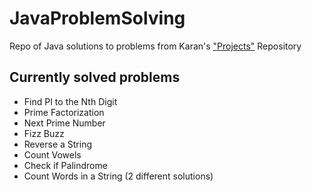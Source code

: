 # JavaProblemSolving
Repo of Java solutions to problems from Karan's ["Projects"](https://github.com/karan/Projects) Repository

## Currently solved problems
- Find PI to the Nth Digit
- Prime Factorization
- Next Prime Number
- Fizz Buzz
- Reverse a String
- Count Vowels
- Check if Palindrome
- Count Words in a String (2 different solutions)